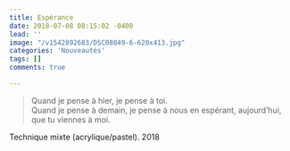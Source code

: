 ```yaml
---
title: Espérance
date: 2018-07-08 08:15:02 -0400
lead: ''
image: "/v1542892683/DSC08049-6-620x413.jpg"
categories: 'Nouveautés'
tags: []
comments: true

---
```

> Quand je pense à hier, je pense à toi.  
> Quand je pense à demain, je pense à nous en espérant, aujourd’hui, que tu viennes à moi.

Technique mixte (acrylique/pastel). 2018